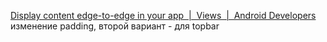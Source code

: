[Display content edge-to-edge in your app  |  Views  |  Android Developers](https://developer.android.com/develop/ui/views/layout/edge-to-edge#:~:text=Once%20you%20target%20SDK%2035,have%20a%20top%20app%20bar.)
изменение padding, второй вариант - для topbar